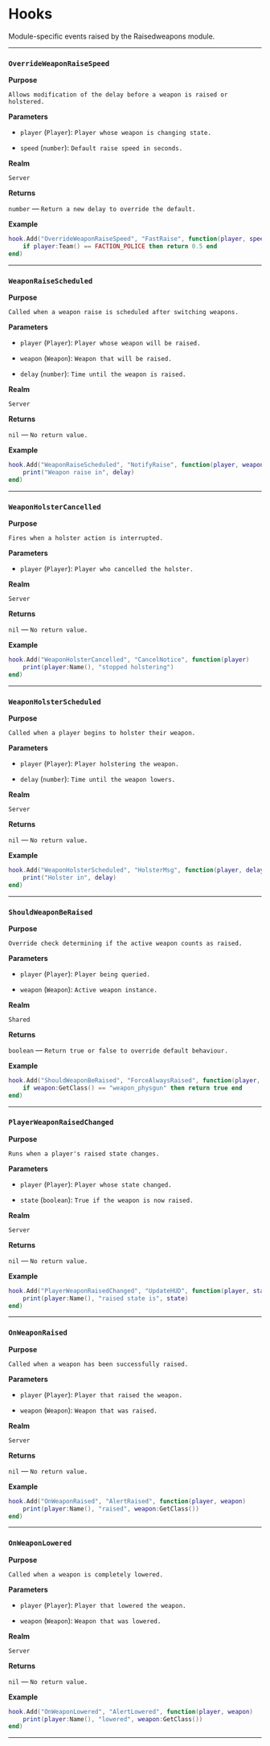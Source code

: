 # Hooks

Module-specific events raised by the Raisedweapons module.

---

### `OverrideWeaponRaiseSpeed`

**Purpose**

`Allows modification of the delay before a weapon is raised or holstered.`

**Parameters**

* `player` (`Player`): `Player whose weapon is changing state.`

* `speed` (`number`): `Default raise speed in seconds.`

**Realm**

`Server`

**Returns**

`number` — `Return a new delay to override the default.`

**Example**

```lua
hook.Add("OverrideWeaponRaiseSpeed", "FastRaise", function(player, speed)
    if player:Team() == FACTION_POLICE then return 0.5 end
end)
```

---

### `WeaponRaiseScheduled`

**Purpose**

`Called when a weapon raise is scheduled after switching weapons.`

**Parameters**

* `player` (`Player`): `Player whose weapon will be raised.`

* `weapon` (`Weapon`): `Weapon that will be raised.`

* `delay` (`number`): `Time until the weapon is raised.`

**Realm**

`Server`

**Returns**

`nil` — `No return value.`

**Example**

```lua
hook.Add("WeaponRaiseScheduled", "NotifyRaise", function(player, weapon, delay)
    print("Weapon raise in", delay)
end)
```

---

### `WeaponHolsterCancelled`

**Purpose**

`Fires when a holster action is interrupted.`

**Parameters**

* `player` (`Player`): `Player who cancelled the holster.`

**Realm**

`Server`

**Returns**

`nil` — `No return value.`

**Example**

```lua
hook.Add("WeaponHolsterCancelled", "CancelNotice", function(player)
    print(player:Name(), "stopped holstering")
end)
```

---

### `WeaponHolsterScheduled`

**Purpose**

`Called when a player begins to holster their weapon.`

**Parameters**

* `player` (`Player`): `Player holstering the weapon.`

* `delay` (`number`): `Time until the weapon lowers.`

**Realm**

`Server`

**Returns**

`nil` — `No return value.`

**Example**

```lua
hook.Add("WeaponHolsterScheduled", "HolsterMsg", function(player, delay)
    print("Holster in", delay)
end)
```

---

### `ShouldWeaponBeRaised`

**Purpose**

`Override check determining if the active weapon counts as raised.`

**Parameters**

* `player` (`Player`): `Player being queried.`

* `weapon` (`Weapon`): `Active weapon instance.`

**Realm**

`Shared`

**Returns**

`boolean` — `Return true or false to override default behaviour.`

**Example**

```lua
hook.Add("ShouldWeaponBeRaised", "ForceAlwaysRaised", function(player, weapon)
    if weapon:GetClass() == "weapon_physgun" then return true end
end)
```

---

### `PlayerWeaponRaisedChanged`

**Purpose**

`Runs when a player's raised state changes.`

**Parameters**

* `player` (`Player`): `Player whose state changed.`

* `state` (`boolean`): `True if the weapon is now raised.`

**Realm**

`Server`

**Returns**

`nil` — `No return value.`

**Example**

```lua
hook.Add("PlayerWeaponRaisedChanged", "UpdateHUD", function(player, state)
    print(player:Name(), "raised state is", state)
end)
```

---

### `OnWeaponRaised`

**Purpose**

`Called when a weapon has been successfully raised.`

**Parameters**

* `player` (`Player`): `Player that raised the weapon.`

* `weapon` (`Weapon`): `Weapon that was raised.`

**Realm**

`Server`

**Returns**

`nil` — `No return value.`

**Example**

```lua
hook.Add("OnWeaponRaised", "AlertRaised", function(player, weapon)
    print(player:Name(), "raised", weapon:GetClass())
end)
```

---

### `OnWeaponLowered`

**Purpose**

`Called when a weapon is completely lowered.`

**Parameters**

* `player` (`Player`): `Player that lowered the weapon.`

* `weapon` (`Weapon`): `Weapon that was lowered.`

**Realm**

`Server`

**Returns**

`nil` — `No return value.`

**Example**

```lua
hook.Add("OnWeaponLowered", "AlertLowered", function(player, weapon)
    print(player:Name(), "lowered", weapon:GetClass())
end)
```

---

